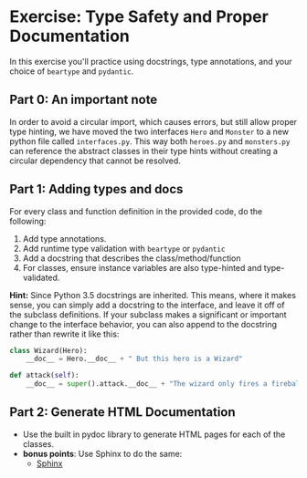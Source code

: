 # Exercise: Type Safety and Proper Documentation

In this exercise you'll practice using docstrings, type annotations, and your choice of 
`beartype` and `pydantic`. 

## Part 0: An important note

In order to avoid a circular import, which causes errors, but still allow proper type hinting, we have moved the two interfaces `Hero` and `Monster` to a new python file called `interfaces.py`. This way both `heroes.py` and `monsters.py` can reference the abstract classes in their type hints without creating a circular dependency that cannot be resolved.

## Part 1: Adding types and docs

For every class and function definition in the provided code, do the following:

1. Add type annotations.
2. Add runtime type validation with `beartype` or `pydantic`
3. Add a docstring that describes the class/method/function
4. For classes, ensure instance variables are also type-hinted and type-validated.

**Hint:** Since Python 3.5 docstrings are inherited. This means, where it makes sense, you can simply add a docstring to the interface, and leave it off of the subclass definitions. If your subclass makes a significant or important change to the interface behavior, you can also append to the docstring rather than rewrite it like this:

```python
class Wizard(Hero):
    __doc__ = Hero.__doc__ + " But this hero is a Wizard"

def attack(self):
    __doc__ = super().attack.__doc__ + "The wizard only fires a fireball if she has enough mana to do so"
```

## Part 2: Generate HTML Documentation

* Use the built in pydoc library to generate HTML pages for each of the classes.
* **bonus points**: Use Sphinx to do the same:
    * [Sphinx](https://www.sphinx-doc.org/en/master/)